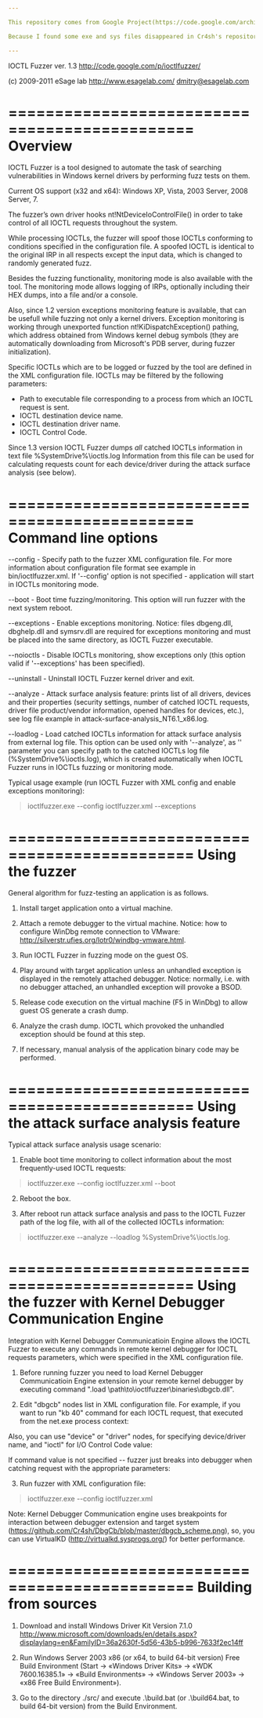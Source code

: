 ```yaml
---

This repository comes from Google Project(https://code.google.com/archive/p/ioctlfuzzer/source/default/source)

Because I found some exe and sys files disappeared in Cr4sh's repository.

---
```



IOCTL Fuzzer ver. 1.3
 http://code.google.com/p/ioctlfuzzer/

 (c) 2009-2011 eSage lab
 http://www.esagelab.com/
 dmitry@esagelab.com


==============================================
 Overview
==============================================

IOCTL Fuzzer is a tool designed to automate the task of searching vulnerabilities in Windows kernel drivers by performing fuzz tests on them.

Current OS support (x32 and x64): Windows XP, Vista, 2003 Server, 2008 Server, 7.

The fuzzer’s own driver hooks nt!NtDeviceIoControlFile() in order to take control of all IOCTL requests throughout the system.

While processing IOCTLs, the fuzzer will spoof those IOCTLs conforming to conditions specified in the configuration file. A spoofed IOCTL is identical to the original IRP in all respects except the input data, which is changed to randomly generated fuzz.

Besides the fuzzing functionality, monitoring mode is also available with the tool. The monitoring mode allows logging of IRPs, optionally including their HEX dumps, into a file and/or a console.

Also, since 1.2 version exceptions monitoring feature is available, that can be usefull while fuzzing not only a kernel drivers. Exception monitoring is working through unexported function nt!KiDispatchException() pathing, which address obtained from Windows kernel debug symbols (they are automatically downloading from Microsoft's PDB server, during fuzzer initialization).

Specific IOCTLs which are to be logged or fuzzed by the tool are defined in the XML configuration file. IOCTLs may be filtered by the following parameters:

* Path to executable file corresponding to a process from which an IOCTL request is sent.
* IOCTL destination device name.
* IOCTL destination driver name.
* IOCTL Control Code.

Since 1.3 version IOCTL Fuzzer dumps _all_ catched IOCTLs information in text file %SystemDrive%\ioctls.log
Information from this file can be used for calculating requests count for each device/driver during the attack surface analysis (see below).


==============================================
 Command line options
==============================================

--config <path> - Specify path to the fuzzer XML configuration file. For more information about configuration file format see example in bin/ioctlfuzzer.xml. If '--config' option is not specified - application will start in IOCTLs monitoring mode.

--boot - Boot time fuzzing/monitoring. This option will run fuzzer with the next system reboot.

--exceptions - Enable exceptions monitoring. Notice: files dbgeng.dll, dbghelp.dll and symsrv.dll are required for exceptions monitoring and must be placed into the same directory, as IOCTL Fuzzer executable.

--noioctls - Disable IOCTLs monitoring, show exceptions only (this option valid if '--exceptions' has been specified).

--uninstall - Uninstall IOCTL Fuzzer kernel driver and exit.

--analyze - Attack surface analysis feature: prints list of all drivers, devices and their properties (security settings, number of catched IOCTL requests, driver file product/vendor information, opened handles for devices, etc.), see log file example in attack-surface-analysis_NT6.1_x86.log.

--loadlog <path> - Load catched IOCTLs information for attack surface analysis from external log file. This option can be used only with '--analyze', as '<path>' parameter you can specify path to the catched IOCTLs log file (%SystemDrive%\ioctls.log), which is created automatically when IOCTL Fuzzer runs in IOCTLs fuzzing or monitoring mode.


Typical usage example (run IOCTL Fuzzer with XML config and enable exceptions monitoring):

> ioctlfuzzer.exe --config ioctlfuzzer.xml --exceptions


==============================================
 Using the fuzzer
==============================================

General algorithm for fuzz-testing an application is as follows.

1. Install target application onto a virtual machine.

2. Attach a remote debugger to the virtual machine. Notice: how to configure WinDbg remote connection to VMware: http://silverstr.ufies.org/lotr0/windbg-vmware.html.

3. Run IOCTL Fuzzer in fuzzing mode on the guest OS.

4. Play around with target application unless an unhandled exception is displayed in the remotely attached debugger. Notice: normally, i.e. with no debugger attached, an unhandled exception will provoke a BSOD.  

5. Release code execution on the virtual machine (F5 in WinDbg) to allow guest OS generate a crash dump.

6. Analyze the crash dump. IOCTL which provoked the unhandled exception should be found at this step.

7. If necessary, manual analysis of the application binary code may be performed.


==============================================
 Using the attack surface analysis feature
==============================================

Typical attack surface analysis usage scenario:

1. Enable boot time monitoring to collect information about the most frequently-used IOCTL requests:

  > ioctlfuzzer.exe --config ioctlfuzzer.xml --boot

2. Reboot the box.

3. After reboot run attack surface analysis and pass to the IOCTL Fuzzer path of the log file, with all of the collected IOCTLs information:

  > ioctlfuzzer.exe --analyze --loadlog %SystemDrive%\ioctls.log.


==============================================
 Using the fuzzer with
 Kernel Debugger Communication Engine
==============================================

Integration with Kernel Debugger Communicatioin Engine allows the IOCTL Fuzzer to execute any commands in remote kernel debugger for IOCTL requests parameters, which were specified in the XML configuration file.


1. Before running fuzzer you need to load Kernel Debugger Communicatioin Engine extension in your remote kernel debugger by executing command ".load \path\to\ioctlfuzzer\binaries\dbgcb.dll".


2. Edit "dbgcb" nodes list in XML configuration file. For example, if you want to run "kb 40" command for each IOCTL request, that executed from the net.exe process context:

<dbgcb>
 <process val="net.exe"><![CDATA[kb 40]]></process>
</dbgcb>

Also, you can use "device" or "driver" nodes, for specifying device/driver name, and "ioctl" for I/O Control Code value:

<dbgcb>
 <device val="\Device\Ndis"><![CDATA[kb 40]]></device>
 <driver val="\Driver\NDIS"><![CDATA[kb 40]]></driver>
 <ioctl val="0x00170014"><![CDATA[kb 40]]></ioctl>
</dbgcb>

If command value is not specified -- fuzzer just breaks into debugger when catching request with the appropriate parameters:

<dbgcb>
 <process val="net.exe" />
</dbgcb>


3. Run fuzzer with XML configuration file:

  > ioctlfuzzer.exe --config ioctlfuzzer.xml


Note: Kernel Debugger Communication engine uses breakpoints for interaction between debugger extension and target system (https://github.com/Cr4sh/DbgCb/blob/master/dbgcb_scheme.png), so, you can use VirtualKD (http://virtualkd.sysprogs.org/) for better performance.


==============================================
 Building from sources
==============================================

1. Download and install Windows Driver Kit Version 7.1.0
http://www.microsoft.com/downloads/en/details.aspx?displaylang=en&FamilyID=36a2630f-5d56-43b5-b996-7633f2ec14ff   

2. Run Windows Server 2003 x86 (or x64, to build 64-bit version) Free Build Environment (Start -> «Windows Driver Kits» -> «WDK 7600.16385.1» ->
«Build Environments» -> «Windows Server 2003» -> «x86 Free Build Environment»).

3. Go to the directory ./src/ and execute .\build.bat (or .\build64.bat, to build 64-bit version) from the Build Environment.
